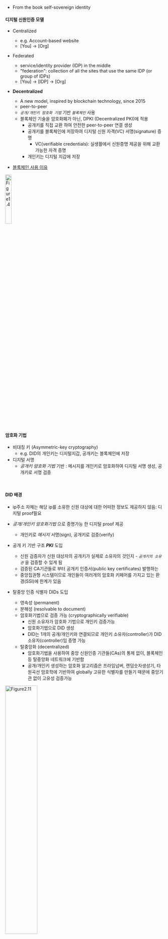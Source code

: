 
- From the book self-sovereign identity

#### 디지털 신원인증 모델
- Centralized
  - e.g. Account-based website
  - [You] &rarr; [Org]

- Federated
  - service/identity provider (IDP) in the middle
  - "federation": collection of all the sites that use the same IDP (or group of IDPs)
  - [You] &rarr; [IDP] &rarr; [Org]

- **Decentralized**
  - A new model, inspired by blockchain technology, since 2015
  - peer-to-peer
  - _```공개/개인키 암호화 기법```_ 기반 _```블록체인```_ 사용
  - 블록체인 기술을 암호화폐가 아닌, DPKI (Decentralized PKI)에 적용
    - 공개키를 직접 교환 하여 안전한 peer-to-peer 연결 생성
    - 공개키를 블록체인에 저장하여 디지털 신원 자격(VC) 서명(signature) 증명
      - VC(verifiable credentials): 실생활에서 신원증명 제공을 위해 교환 가능한 자격 증명
    - 개인키는 디지털 지갑에 저장

- [블록체인 사용 이유](https://stackoverflow.com/a/66515581)

<div>
<img src="https://drek4537l1klr.cloudfront.net/preukschat/HighResolutionFigures/figure_1-4.png"
height="20%" width="20%" alt="Figure1.4">
</div>

<br>

#### 암호화 기법
- 비대칭 키 (Asymmetric-key cryptography)
  - e.g. DID의 개인키는 디지털지갑, 공개키는 블록체인에 저장
- 디지털 서명
  - _공개키 암호화 기법_ 기반 : 메시지를 개인키로 암호화하여 디지털 서명 생성, 공개키로 서명 검증

<br>

#### DID 배경

- ip주소 자체는 해당 ip를 소유한 신원 대상에 대한 어떠한 정보도 제공하지 않음: 디지털 proof필요
- _공개/개인키 암호화기법_ 으로 증명가능 한 디지털 proof 제공
  - 개인키로 _메시지_ 서명(sign), 공개키로 검증(verify)
- 공개 키 기반 구조 ***PKI*** 도입
  - 신원 검증자가 신원 대상자의 공개키가 실제로 소유자의 것인지 - _```공개키의 소유권```_ 을 검증할 수 있게 됨
  - 검증된 CA기관들로 부터 공개키 인증서(public key certificates) 발행하는
  - 중앙집권형 시스템이므로 개인들이 여러개의 암호화 키페어를 가지고 있는 환경(SSI)에 한계가 있음

- 탈중앙 인증 식별자 DIDs 도입
  - 영속성 (permanent)
  - 분해성 (resolvable to document)
  - 암호화기법으로 검증 가능 (cryptographically verifiable)
    - 신원 소유자가 암호화 기법으로 개인키 검증가능
    - 암호화기법으로 DID 생성
    - DID는 1개의 공개/개인키와 연결되므로 개인키 소유자(controller)가 DID 소유자(controller)임 증명 가능
  - 탈중앙화 (decentralized)
    - 암호화기법을 사용하여 중앙 신원인증 기관들(CAs)의 통제 없이, 블록체인 등 탈중앙화 네트워크에 기반함
    - 공개/개인키 생성하는 암호화 알고리즘은 프라임넘버, 랜덤숫자생성기, 타원곡선 암호학에 기반하여 globally 고유한 식별자를 만들기 때문에 중앙기관 없이 고유성 검증가능


<div>
<img src="https://drek4537l1klr.cloudfront.net/preukschat/HighResolutionFigures/figure_2-11.png"
height="45%" width="45%" alt="Figure2.11"><br>
</div>
<br>
<br>
<br>

#### DID 정의

- 새로운 타입의 _globally unique identifier_
- DIDs are the cryptographic counterpart to verifiable credentials (VCs)
- DID는 블록체인에 공개키 주소로서 역할을 하며, DID subject의 agent를 찾는데도 사용
- DID 메소드를 통해 블록체인, DLT 등을 이용할 수 있도록 설계됨
- 소프트웨어를 통해 누구나 DID 메소드(sov,btcr,ethr, ...)를 사용하여 중앙기관 통제 없이 DID 발행 및 사용가능
- DID를 생성하는 것은 비트코인이나 이더리움 블록체인에 공개 지갑 주소를 생성하는 것과 동일한 프로세스 - DID 탈중앙화 핵심

<div>
<img src="https://drek4537l1klr.cloudfront.net/preukschat/HighResolutionFigures/figure_8-2.png"
height="40%" width="40%" alt="Figure8.2">
</div>

- DID 예시
  - 예시 1
    - 개인키 &rarr; 디지털 지갑 앱
    - 공개키 &rarr; 블록체인 (sovrin, bitcoin, ethereum, ...)
    - 공개키를 암호화하여 트랜젝션을 통해 블록체인에 저장
    - 블록체인은 응답으로 DID 생성 및 반환
    - 은행 로그인 시 DID를 개인키로 서명하여 요청
    - 은행은 블록체인에서 DID와 연관된 트렌젝션 조회 & 공개키 조회
    - 공개키로 서명 검증 및 로그인 완료처리
  - 예시 2
    - 학생정보 입력하여 학교 웹사이트 로그인
    - 대시보드에서 고유 디지털 ID 스캔 및 인증 &rarr; DID 고유 식별자 생성
    (개인키 생성 및 블록체인에 공개키 저장하여 DID 생성)
    - 온라인서적 사이트에서 DID 로그인


<br>

#### DID documents

- DID &rarr; DID resolver(software/hardware) &rarr; DID document
  - 디지털 신원인증 앱, 디지털 지갑, 또는 에이전트 등에서 인증을 위한 기초 빌딩블록 으로 사용
  - DID ↔ DID document (1대1 대응)
- DID document는 공개되어 있으므로 개인적인 데이터는 포함 자제
- DID document는 표준화된 규격 구조(json)를 가지고 있으며 다음을 포함 :
  - 공개키: 1개 이상의 DID subject의 공개키; 거래시 공개키로 subject 검증 - essence of DPKI, SSI
  - 서비스: 프로토콜을 통한 거래 시에 사용 할 DID subject 관련 서비스들
  - 메타데이터: 타임스탬프, 디지털서명, 암호학적proof, deleation 및 인증 관련 메타데이터

<div>
<img src="https://drek4537l1klr.cloudfront.net/preukschat/HighResolutionFigures/figure_8-6.png"
height="70%" width="70%" alt="Figure8.6">
</div>
<br>
<br>

```json
// 1개의 공개키와 1개의 서비스를 가진 DID document 구조
{
  // The first line is the JSON-LD context statement,
  // required in JSON-LD documents (but not in other DID document representations).
  "@context": "https://www.w3.org/ns/did/v1",
  // DID being described
  "id": "did:example:123456789abcdefghi",
  // public key for authenticating the DID subject.
  "authentication": [{
    "id": "did:example:123456789abcdefghi#keys-1",
    "type": "Ed25519VerificationKey2018",
    "controller": "did:example:123456789abcdefghi",
    "publicKeyBase58" : "H3C2AVvLMv6gmMNam3uVAjZpfkcJCwDwnZn6z3wXmqPV"
  }],
  // service endpoint for exchanging verifiable credentials.
  "service": [{
    "id":"did:example:123456789abcdefghi#vcs",
    "type": "VerifiableCredentialService",
    "serviceEndpoint": "https://example.com/vc/"
  }]
}
```

<br>

#### DID methods

- 각 DID 메소드는 다음과 같은 기술적 스펙 정의가 요구됨:
  - 메소드 고유 식별 (예: sov,btcr,v1,ethr,jolo,...)
  - DID에 대한 CRUD 4가지 operation 수행 가능
    - 블록체인이나, 분산 ledger시스템에 기반한 DID메소드의 경우 create/update시 ledger에 트랜젝션 기록
  - 메소드에 따른 보안 및 개인정보보호 장치

<div>
<img src="https://drek4537l1klr.cloudfront.net/preukschat/HighResolutionFigures/figure_8-7.png" height="60%" width="60%" alt="Figure8.7">
</div>

- [did-rubric](https://w3c.github.io/did-rubric)
  - “Rubric” document to help adopters evaluate how well a particular DID method will meet the needs of a particular user community:

<br>

#### DID resolution

- DID로부터 DID document를 얻는 과정
- DID관련 앱이나 서비스가 DID document에서 DID subject 관련 메타데이터를 얻어 추가 상호작용 가능:
  1. VC 발행자로 부터의 디지털 서명을 검증할 공개키 조회
    - VC의 "issuer"가 DID subject이고 proof를 DID subject의 공개키로 검증하는 예시
  2. DID 컨트롤러가 웹사이트나 앱에 로그인해야할 때 검증 진행
    - 로그인 요청자의 DID resolve한 document에 있는 공개키로, 요청자의 proof 검증
  3. 웹사이트, 소셜 네트워크 또는 라이선스 기관과 같은 DID 컨트롤러와 관련된 잘 알려진 서비스를 검색하고 액세스
  4. DID 컨트롤러로 DID-to-DID 연결을 요청
  

<div>
<img
src="https://drek4537l1klr.cloudfront.net/preukschat/Figures/CH08_F08_Preukschat.png"
height="70%" width="70%" alt="Figure8.8">
</div>

<br>
<div>
<img
src="https://drek4537l1klr.cloudfront.net/preukschat/HighResolutionFigures/figure_8-9.png"
height="55%" width="55%" alt="Figure8.9">
</div>

<br>

#### DID URLs

<div> <img
src="https://drek4537l1klr.cloudfront.net/preukschat/HighResolutionFigures/table_8-1.png"
height="60%" width="60%" alt="Table8.1"></div>
<br>

<div> <img
src="https://drek4537l1klr.cloudfront.net/preukschat/Figures/CH08_F11_Preukschat.png"
height="50%" width="50%" alt="Figure8.11"></div>
<br>

#### DID 타입

<!-- 
Category | Description and examples
---|---
Ledger-based DIDs | The original category of DID methods involves a blockchain or other distributed ledger technology (DLT), which serves the purpose of a registry that is not controlled by a single authority. This registry is typically public and globally accessible. A DID is created/updated/ deactivated by writing a transaction to the ledger, which is signed with the DID controller’s private key: <br> did:sov:WRfXPg8dantKVubE3HX8pw <br> did:btcr:xz35-jzv2-qqs2-9wjt <br> did:ethr:0xE6Fe788d8ca214A080b0f6aC7F48480b2AEfa9a6 <br> did:v1:test:nym:3AEJTDMSxDDQpyUftjuoeZ2Bazp4Bswj1ce7FJGybCUu
Ledger middleware (Layer 2) DIDs | An improvement to classic ledger-based DID methods, this category adds an additional storage layer such as a distributed hash table (DHT) or traditional replicated database system on top of the base layer blockchain. DIDs can be created/updated/deactivated at this second layer without requiring a base layer ledger transaction every time. Instead, multiple DID operations are batched into a single ledger transaction, increasing performance and decreasing cost:<br> did:ion:test:EiDk2RpPVuC4wNANUTn_4YXJczjzi10zLG1XE4AjkcGOLA <br> did:elem:EiB9htZdL3stukrklAnJ0hrWuCdXwR27TNDO7Fh9HGWDGg
Peer DIDs | This special category of DID method does not require a globally shared registration layer such as a blockchain. Instead, a DID is created and subsequently shared with only one other peer (or a relatively small group of peers). The DIDs that are part of the relationship are exchanged via a peer-to-peer protocol, resulting in private connections between the participants (see https://identity.foundation/peer-did-method-spec/index.html): <br> did:peer:1zQmZMygzYqNwU6Uhmewx5Xepf2VLp5S4HLSwwgf2aiKZuwa
Static DIDs | There is a category of DID methods that are “static”, i.e. they enable a DID to be created and resolved, but not updated or deactivated. Such DID methods tend to not require complex protocols or storage infrastructure. For example, a DID may simply be a “wrapped” public key, from which an entire DID document can be resolved algorithmically, without requiring any data other than the DID itself: <br> did:key:z6Mkfriq1MqLBoPWecGoDLjguo1sB9brj6wT3qZ5BxkKpuP6
Alternative DIDs | A number of other innovative DID methods have been developed that do not fall into any of the previous categories. They demonstrate that DID identification architecture is flexible enough to be layered on top of existing internet protocols, such as Git, the Interplanetary File System (IPFS), or even the web itself: <br> did:git:625557b5a9cdf399205820a2a716da897e2f9657 <br> did:ipid:QmYA7p467t4BGgBL4NmyHtsXMoPrYH9b3kSG6dbgFYskJm <br> did:web:uport.me -->

<div>
<img
src="https://drek4537l1klr.cloudfront.net/preukschat/HighResolutionFigures/table_8-4.png"
height="60%" width="60%" alt="Table8.4">
</div>
<br>

#### DID가 작동하는 이유 (아키텍쳐 관점)

- identity보다 cryptography의 관점에서 DID가 왜 작동하는지
- Public Key Infrastructure (PKI)의 문제점
  - 해결책 1: 전통적 PKI 모델
  - 해결책 2: web-of-trust 모델
  - 해결책 3: 공개키 기반 식별자 (Public key-based identifiers)
  - 해결책 4: DIDs and DID documents
    - DID controller generates the original public/private key pair and the DID
    - DID document = DID + public key
    - DID controller public/private key rotation
      - create new DID document and sign it with the previous private key (chain of trust)
      - DID document serves as a digital certificate for the new public key without any CA
- DIDs의 4가지 장점 (that go beyond PKI)
  - 1: Guardianship and controllership
  - 2: Service endpoint discovery
  - 3: DID-to-DID connections
  - 4: Privacy by design at scale

#### DID의 의미

- 주소는 자체적으로 존재하지 않으며, 그것들을 사용하는 네트워크의 컨텍스트에서만 존재

Origin | Address type | Network
---|---|---
1994 | Persistent address (URN) | World Wide Web (machine-friendly)
1994 | Web address (URL) | World Wide Web (human-friendly)
2003 | Social network address | Social network
2009 | Blockchain address | Blockchain or distributed ledger network
2016 | DID | DID network

<br>

- SSI Resources
  - [webinar](https://ssimeetup.org/decentralized-identifiers-dids-fundamentals-identitybook-info-drummond-reed-markus-sabadello-webinar-46)

